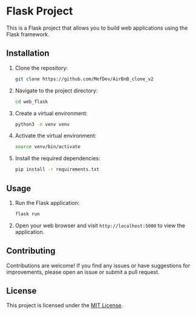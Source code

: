 # Flask Project

This is a Flask project that allows you to build web applications using the Flask framework.

## Installation

1. Clone the repository:

    ```bash
    git clone https://github.com/MefDev/AirBnB_clone_v2
    ```

2. Navigate to the project directory:

    ```bash
    cd web_flask
    ```

3. Create a virtual environment:

    ```bash
    python3 -m venv venv
    ```

4. Activate the virtual environment:

    ```bash
    source venv/bin/activate
    ```

5. Install the required dependencies:

    ```bash
    pip install -r requirements.txt
    ```

## Usage

1. Run the Flask application:

    ```bash
    flask run
    ```

2. Open your web browser and visit `http://localhost:5000` to view the application.

## Contributing

Contributions are welcome! If you find any issues or have suggestions for improvements, please open an issue or submit a pull request.

## License

This project is licensed under the [MIT License](LICENSE).
